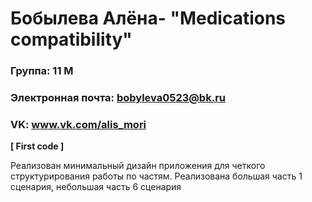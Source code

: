 # Бобылева Алёна- "Medications compatibility"

### Группа: 11  М
### Электронная почта: bobyleva0523@bk.ru
### VK: www.vk.com/alis_mori

**[ First code ]**

Реализован минимальный дизайн приложения для четкого структурирования работы по частям.
Реализована большая часть 1 сценария, небольшая часть 6 сценария
